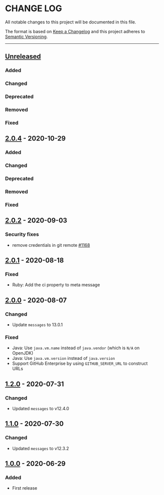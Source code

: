 # CHANGE LOG
All notable changes to this project will be documented in this file.

The format is based on [Keep a Changelog](http://keepachangelog.com/)
and this project adheres to [Semantic Versioning](http://semver.org/).

----
## [Unreleased]

### Added

### Changed

### Deprecated

### Removed

### Fixed

## [2.0.4] - 2020-10-29

### Added

### Changed

### Deprecated

### Removed

### Fixed

## [2.0.2] - 2020-09-03

### Security fixes

* remove credentials in git remote [#1168](https://github.com/cucumber/cucumber/pull/1168)

## [2.0.1] - 2020-08-18

### Fixed

* Ruby: Add the ci property to meta message

## [2.0.0] - 2020-08-07

### Changed

* Update `messages` to 13.0.1

### Fixed

* Java: Use `java.vm.name` instead of `java.vendor` (which is `N/A` on OpenJDK)
* Java: Use `java.vm.version` instead of `java.version`
* Support GitHub Enterprise by using `GITHUB_SERVER_URL` to construct URLs

## [1.2.0] - 2020-07-31

### Changed

* Updated `messages` to v12.4.0

## [1.1.0] - 2020-07-30

### Changed

* Updated `messages` to v12.3.2

## [1.0.0] - 2020-06-29

### Added

* First release

<!-- Releases -->
[Unreleased]: https://github.com/cucumber/cucumber/compare/create-meta/v2.0.4...master
[2.0.4]:      https://github.com/cucumber/cucumber/releases/tag/create-meta/v2.0.2
[2.0.2]:      https://github.com/cucumber/cucumber/releases/tag/create-meta/v2.0.1
[2.0.1]:      https://github.com/cucumber/cucumber/releases/tag/create-meta/v2.0.0
[2.0.0]:      https://github.com/cucumber/cucumber/releases/tag/create-meta/v1.2.0
[1.2.0]:      https://github.com/cucumber/cucumber/releases/tag/create-meta/v1.1.0
[1.1.0]:      https://github.com/cucumber/cucumber/releases/tag/create-meta/v1.0.0
[1.0.0]:      https://github.com/cucumber/cucumber/releases/tag/create-meta/v1.0.0

<!-- Contributors in alphabetical order -->
[aslakhellesoy]:    https://github.com/aslakhellesoy
[vincent-psarga]:   https://github.com/vincent-psarga
